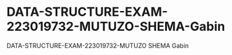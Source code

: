 # DATA-STRUCTURE-EXAM-223019732-MUTUZO-SHEMA-Gabin
DATA-STRUCTURE-EXAM-223019732-MUTUZO SHEMA Gabin
